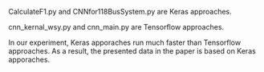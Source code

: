 CalculateF1.py and CNNfor118BusSystem.py are Keras approaches.

cnn_kernal_wsy.py and cnn_main.py are Tensorflow approaches.

In our experiment, Keras apporaches run much faster than Tensorflow approaches. As a result, the presented data in the paper is based on Keras apporaches.
